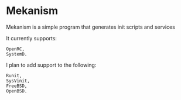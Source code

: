 # Mekanism

Mekanism is a simple program that generates init scripts and services

It currently supports:

    OpenRC,
    SystemD.

I plan to add support to the following:

    Runit,
    SysVinit,
    FreeBSD,
    OpenBSD.


